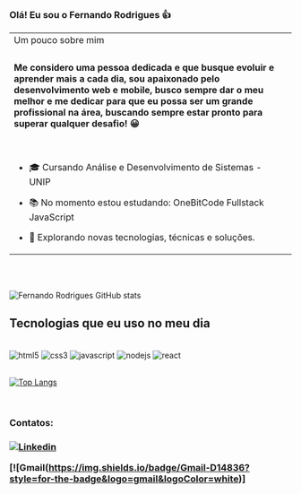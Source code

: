 ### Olá! Eu sou o Fernando Rodrigues 👍


<table border="0px">
<tr>
   <td>Um pouco sobre mim</td>
    <td></td>
</tr>
<tr>
    <td>

####  Me considero uma pessoa dedicada e que busque evoluir e aprender mais a cada dia, sou apaixonado pelo desenvolvimento web e mobile, busco sempre dar o meu melhor e me dedicar para que eu possa ser um grande profissional na área, buscando sempre estar pronto para superar qualquer desafio! 😀

  </br>
  
- 🎓 Cursando Análise e Desenvolvimento de Sistemas - UNIP

- 📚 No momento estou estudando: OneBitCode Fullstack JavaScript

- 🌱 Explorando novas tecnologias, técnicas e soluções.
   </td>
</table>

</br>
</br>


![Fernando Rodrigues GitHub stats](https://github-readme-stats.vercel.app/api?username=fe7rodrigues&show_icons=true&theme=dracula)

## Tecnologias que eu uso no meu dia 

<div style="display: inline_block"><br/>
 <img align="center" alt="html5" src="https://img.shields.io/badge/HTML5-E34F26?style=for-the-badge&logo=html5&logoColor=white" 
    />
       <img align="center" alt="css3" src="https://img.shields.io/badge/CSS3-1572B6?style=for-the-badge&logo=css3&logoColor=white" 
    />
    <img align="center" alt="javascript" src="https://img.shields.io/badge/JavaScript-F7DF1E?style=for-the-badge&logo=javascript&logoColor=black" 
    />
    <img align="center" alt="nodejs" src="https://img.shields.io/badge/Node.js-43853D?style=for-the-badge&logo=node.js&logoColor=white" 
    />
     <img align="center" alt="react" src="https://img.shields.io/badge/React-20232A?style=for-the-badge&logo=react&logoColor=61DAFB" 
    />
</div><br/>

[![Top Langs](https://github-readme-stats.vercel.app/api/top-langs/?username=fe7rodrigues&layout=compact)](https://github.com/fe7rodrigues/github-readme-stats)

<br>


<h3>Contatos:<h3>

[![Linkedin](https://img.shields.io/badge/LinkedIn-0077B5?style=for-the-badge&logo=linkedin&logoColor=white)](https://www.linkedin.com/in/fernando-rodrigues-69251a1a2/)


[![Gmail(https://img.shields.io/badge/Gmail-D14836?style=for-the-badge&logo=gmail&logoColor=white)]


<br>
